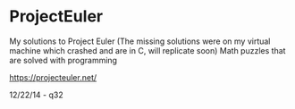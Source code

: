 ProjectEuler
============
My solutions to Project Euler (The missing solutions were on my virtual machine which crashed and are in C, will replicate soon)
Math puzzles that are solved with programming

https://projecteuler.net/

12/22/14 - q32
